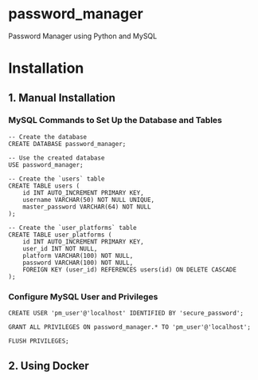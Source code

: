 # password_manager
Password Manager using Python and MySQL

# Installation

## 1. Manual Installation

### MySQL Commands to Set Up the Database and Tables

```
-- Create the database
CREATE DATABASE password_manager;

-- Use the created database
USE password_manager;

-- Create the `users` table
CREATE TABLE users (
    id INT AUTO_INCREMENT PRIMARY KEY,
    username VARCHAR(50) NOT NULL UNIQUE,
    master_password VARCHAR(64) NOT NULL
);

-- Create the `user_platforms` table
CREATE TABLE user_platforms (
    id INT AUTO_INCREMENT PRIMARY KEY,
    user_id INT NOT NULL,
    platform VARCHAR(100) NOT NULL,
    password VARCHAR(100) NOT NULL,
    FOREIGN KEY (user_id) REFERENCES users(id) ON DELETE CASCADE
);
```

### Configure MySQL User and Privileges

```
CREATE USER 'pm_user'@'localhost' IDENTIFIED BY 'secure_password';

GRANT ALL PRIVILEGES ON password_manager.* TO 'pm_user'@'localhost';

FLUSH PRIVILEGES;
```

## 2. Using Docker